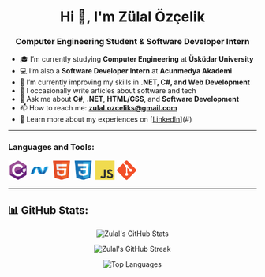 <h1 align="center">Hi 👋, I'm Zülal Özçelik</h1>
<h3 align="center">Computer Engineering Student & Software Developer Intern</h3>

- 🎓 I’m currently studying **Computer Engineering** at **Üsküdar University**  
- 💻 I’m also a **Software Developer Intern** at **Acunmedya Akademi**
- 🌱 I’m currently improving my skills in **.NET, C#, and Web Development**
- 📝 I occasionally write articles about software and tech
- 💬 Ask me about **C#**, **.NET**, **HTML/CSS**, and **Software Development**
- 📫 How to reach me: **zulal.ozceliks@gmail.com**
- 📄 Learn more about my experiences on [[LinkedIn](https://www.linkedin.com/in/z%C3%BClal-%C3%B6z%C3%A7elik-16a964261/)](#)

---


### Languages and Tools:
<p align="left">
  <img src="https://raw.githubusercontent.com/devicons/devicon/master/icons/csharp/csharp-original.svg" alt="csharp" width="40" height="40"/> 
  <img src="https://raw.githubusercontent.com/devicons/devicon/master/icons/dot-net/dot-net-original.svg" alt="dotnet" width="40" height="40"/> 
  <img src="https://raw.githubusercontent.com/devicons/devicon/master/icons/html5/html5-original.svg" alt="html5" width="40" height="40"/>
  <img src="https://raw.githubusercontent.com/devicons/devicon/master/icons/css3/css3-original.svg" alt="css3" width="40" height="40"/>
  <img src="https://raw.githubusercontent.com/devicons/devicon/master/icons/javascript/javascript-original.svg" alt="javascript" width="40" height="40"/>
  <img src="https://raw.githubusercontent.com/devicons/devicon/master/icons/git/git-original.svg" alt="git" width="40" height="40"/>
</p>

---



## 📊 GitHub Stats:

<p align="center">
  <img src="https://github-readme-stats.vercel.app/api?username=zulalozcelik&show_icons=true&theme=tokyonight" alt="Zulal's GitHub Stats" />
</p>

<p align="center">
  <img src="https://github-readme-streak-stats.herokuapp.com/?user=zulalozcelik&theme=tokyonight" alt="Zulal's GitHub Streak" />
</p>

<p align="center">
  <img src="https://github-readme-stats.vercel.app/api/top-langs/?username=zulalozcelik&layout=compact&theme=tokyonight" alt="Top Languages" />
</p>

